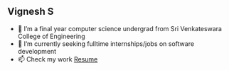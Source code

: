
## Vignesh S

- 🔭 I’m a final year computer science undergrad from Sri Venkateswara College of Engineering
- 🌱 I’m currently seeking fulltime internships/jobs on software development
- 📫 Check my work [Resume](https://drive.google.com/file/d/1lBpwYbLgDntYIKYkHbrYUuyQmrB0WWea/view?usp=sharing)


